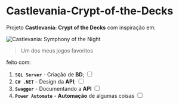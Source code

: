 # Castlevania-Crypt-of-the-Decks
Projeto **Castlevania: Crypt of the Decks** com inspiração em:

![Castlevania: Symphony of the Night](https://th.bing.com/th/id/R.63f63bdbdba2775a66d3e17f0642f523?rik=JM1extQQP4xLJA&pid=ImgRaw&r=0)
> Um dos meus jogos favoritos

feito com:
1. **`SQL Server`** - Criação de **BD**; <input type="checkbox" readonly />
2. **`C# .NET`** - Design da **API**; <input type="checkbox" readonly />
3. **`Swagger`** - Documentando a **API** <input type="checkbox" readonly />
4. **`Power Automate`** - **Automação** de algumas coisas <input type="checkbox" readonly />
